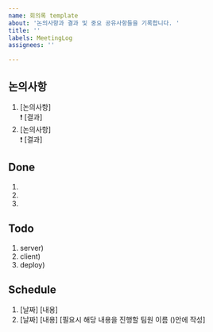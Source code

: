 ```yaml
---
name: 회의록 template
about: '논의사항과 결과 및 중요 공유사항들을 기록합니다. '
title: ''
labels: MeetingLog
assignees: ''

---
```


## 논의사항
1. [논의사항]  
❗️  [결과]
2. [논의사항]  
❗️  [결과]

## Done
1. 
2. 
3. 
 
## Todo
1. server) 
2. client) 
3. deploy) 

## Schedule
1. [날짜] [내용]
2. [날짜] [내용] [필요시 해당 내용을 진행할 팀원 이름 ()안에 작성]
